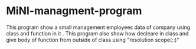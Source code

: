 # MiNI-managment-program
This program show a small management employees data of company  using class and function in it .  This program also show how decleare in class and give body of function from outside of class using "resolution scope(::)"
